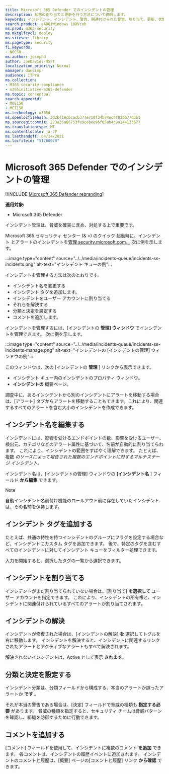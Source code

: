 ```yaml
---
title: Microsoft 365 Defender でのインシデントの管理
description: 状態の割り当てと更新を行う方法について説明します。
keywords: インシデント、インシデント、警告、関連付けられた警告、割り当て、更新、状態、管理、分類、microsoft、365、m365
search.product: eADQiWindows 10XVcnh
ms.prod: m365-security
ms.mktglfcycl: deploy
ms.sitesec: library
ms.pagetype: security
f1.keywords:
- NOCSH
ms.author: josephd
author: JoeDavies-MSFT
localization_priority: Normal
manager: dansimp
audience: ITPro
ms.collection:
- M365-security-compliance
- m365initiative-m365-defender
ms.topic: conceptual
search.appverid:
- MOE150
- MET150
ms.technology: m365d
ms.openlocfilehash: 2d2bf18c6cacb377e710f34b74ec8f83bb77d3b1
ms.sourcegitcommit: 223a36a86753fe9cebee96f05ab4c9a144133677
ms.translationtype: MT
ms.contentlocale: ja-JP
ms.lasthandoff: 04/14/2021
ms.locfileid: "51760070"
---
```

# <a name="manage-incidents-in-microsoft-365-defender"></a>Microsoft 365 Defender でのインシデントの管理

[!INCLUDE [Microsoft 365 Defender rebranding](../includes/microsoft-defender.md)]


**適用対象:**
- Microsoft 365 Defender

インシデント管理は、脅威を確実に含め、対処する上で重要です。

Microsoft 365 セキュリティ センター (& >) のクイック 起動時に、インシデント とアラートのインシデントを[管理 security.microsoft.com。](https://security.microsoft.com)  次に例を示します。

:::image type="content" source="../../media/incidents-queue/incidents-ss-incidents.png" alt-text="インシデント キューの例":::

インシデントを管理する方法は次のとおりです。

- インシデント名を変更する
- インシデント タグを追加します。
- インシデントをユーザー アカウントに割り当てる
- それらを解決する 
- 分類と決定を設定する
- コメントを追加します。

インシデントを管理するには、[インシデントの **管理] ウィンドウ** でインシデントを管理できます。 次に例を示します。

:::image type="content" source="../../media/incidents-queue/incidents-ss-incidents-manage.png" alt-text="インシデントの [インシデントの管理] ウィンドウの例":::

このウィンドウは、次の [インシデントの **管理** ] リンクから表示できます。

- インシデント キュー内のインシデントのプロパティ ウィンドウ。
- **インシデントの** 概要ページ。

調査中に、あるインシデントから別のインシデントにアラートを移動する場合は、[アラート] タブからアラートを移動することもできます。これにより、関連するすべてのアラートを含む大小のインシデントを作成できます。

## <a name="edit-the-incident-name"></a>インシデント名を編集する

インシデントには、影響を受けるエンドポイントの数、影響を受けるユーザー、検出元、カテゴリなどのアラート属性に基づいて、名前が自動的に割り当てられます。 これにより、インシデントの範囲をすばやく理解できます。 たとえば、複数 *のソースによって報告された複数のエンドポイントに対するマルチステージ インシデント。*

インシデント名は、[インシデントの管理] ウィンドウの **[インシデント名** ] フィールド **から編集** できます。

> [!NOTE]
> 自動インシデント名前付け機能のロールアウト前に存在していたインシデントは、その名前を保持します。

## <a name="add-incident-tags"></a>インシデント タグを追加する

たとえば、共通の特性を持つインシデントのグループにフラグを設定する場合など、インシデントにカスタム タグを追加できます。 後で、特定のタグを含むすべてのインシデントに対してインシデント キューをフィルター処理できます。

入力を開始すると、選択したタグの一覧から選択できます。

## <a name="assign-incidents"></a>インシデントを割り当てる

インシデントがまだ割り当てられていない場合は、[割り当て] **を選択して** ユーザー アカウントを指定できます。 これにより、インシデントの所有権と、インシデントに関連付けられているすべてのアラートが割り当てされます。

## <a name="resolve-incident"></a>インシデントの解決

インシデントが修復された場合は、[インシデントの解決] **を** 選択してトグルを右に移動します。 インシデントを解決すると、インシデントに関連するリンクされたアラートとアクティブなアラートもすべて解決されます。

解決されないインシデントは、Active として表示 **されます**。

## <a name="set-the-classification-and-determination"></a>分類と決定を設定する

インシデント分類は、分類フィールドから構成する、本当のアラートか誤ったアラートか **です** 。 

それが本当の警告である場合は、[決定] フィールドで脅威の種類も **指定する必要** があります。 脅威の種類を指定すると、セキュリティ チームは脅威パターンを確認し、組織を防御するために行動できます。 

## <a name="add-comments"></a>コメントを追加する

[コメント] フィールドを使用して、インシデントに複数のコメント **を追加** できます。 各コメントは、インシデントの履歴イベントに追加されます。 インシデントのコメントと履歴は、[概要] ページの[コメントと履歴] リンク **から確認** できます。
